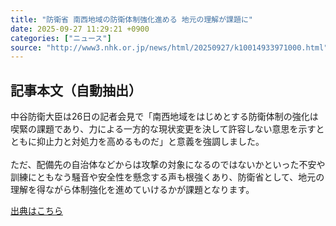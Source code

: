 ```yaml
---
title: "防衛省 南西地域の防衛体制強化進める 地元の理解が課題に"
date: 2025-09-27 11:29:21 +0900
categories: ["ニュース"]
source: "http://www3.nhk.or.jp/news/html/20250927/k10014933971000.html"
---
```


## 記事本文（自動抽出）
<div><div class="body-text">
										<p>中谷防衛大臣は26日の記者会見で「南西地域をはじめとする防衛体制の強化は喫緊の課題であり、力による一方的な現状変更を決して許容しない意思を示すとともに抑止力と対処力を高めるものだ」と意義を強調しました。<br><br>ただ、配備先の自治体などからは攻撃の対象になるのではないかといった不安や訓練にともなう騒音や安全性を懸念する声も根強くあり、防衛省として、地元の理解を得ながら体制強化を進めていけるかが課題となります。</p>
								</div>
							</div>

[出典はこちら](http://www3.nhk.or.jp/news/html/20250927/k10014933971000.html)
